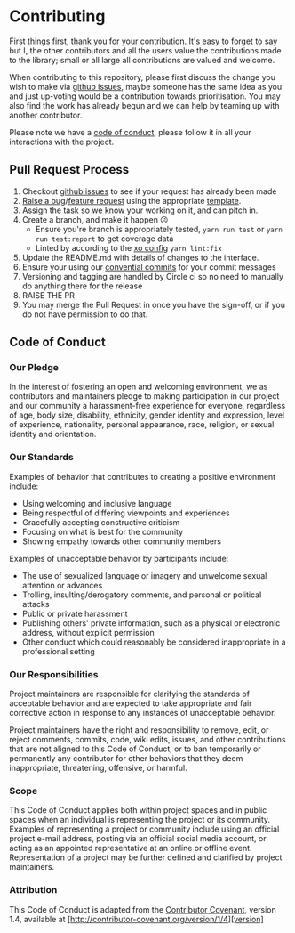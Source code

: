 # Contributing

First things first, thank you for your contribution. It's easy to forget to say but I, the other contributors and all the users value the contributions made to the library; small or all large all contributions are valued and welcome.

When contributing to this repository, please first discuss the change you wish to make via [github issues](https://github.com/ChocPanda/aws-middleware-js/issues), maybe someone has the same idea as you and just up-voting would be a contribution towards prioritisation. You may also find the work has already begun and we can help by teaming up with another contributor.

Please note we have a [code of conduct](#code-of-conduct), please follow it in all your interactions with the project.

## Pull Request Process

1. Checkout [github issues](https://github.com/ChocPanda/aws-middleware-js/issues) to see if your request has already been made
2. [Raise a bug](https://github.com/ChocPanda/aws-middleware-js/issues/new?assignees=&labels=&template=bug_report.md&title=)/[feature request](https://github.com/ChocPanda/aws-middleware-js/issues/new?assignees=&labels=&template=feature_request.md&title=) using the appropriate [template](https://github.com/ChocPanda/aws-middleware-js/issues/new/choose).
3. Assign the task so we know your working on it, and can pitch in.
4. Create a branch, and make it happen :persevere:
   - Ensure you're branch is appropriately tested, `yarn run test` or `yarn run test:report` to get coverage data
   - Linted by according to the [xo config](https://github.com/xojs/xo) `yarn lint:fix`
5. Update the README.md with details of changes to the interface.
6. Ensure your using our [convential commits](./README.md#conventional-commits) for your commit messages
7. Versioning and tagging are handled by Circle ci so no need to manually do anything there for the release
8. RAISE THE PR
9. You may merge the Pull Request in once you have the sign-off, or if you do not have permission to do that.

## Code of Conduct

### Our Pledge

In the interest of fostering an open and welcoming environment, we as
contributors and maintainers pledge to making participation in our project and
our community a harassment-free experience for everyone, regardless of age, body
size, disability, ethnicity, gender identity and expression, level of experience,
nationality, personal appearance, race, religion, or sexual identity and
orientation.

### Our Standards

Examples of behavior that contributes to creating a positive environment
include:

* Using welcoming and inclusive language
* Being respectful of differing viewpoints and experiences
* Gracefully accepting constructive criticism
* Focusing on what is best for the community
* Showing empathy towards other community members

Examples of unacceptable behavior by participants include:

* The use of sexualized language or imagery and unwelcome sexual attention or
advances
* Trolling, insulting/derogatory comments, and personal or political attacks
* Public or private harassment
* Publishing others' private information, such as a physical or electronic
  address, without explicit permission
* Other conduct which could reasonably be considered inappropriate in a
  professional setting

### Our Responsibilities

Project maintainers are responsible for clarifying the standards of acceptable
behavior and are expected to take appropriate and fair corrective action in
response to any instances of unacceptable behavior.

Project maintainers have the right and responsibility to remove, edit, or
reject comments, commits, code, wiki edits, issues, and other contributions
that are not aligned to this Code of Conduct, or to ban temporarily or
permanently any contributor for other behaviors that they deem inappropriate,
threatening, offensive, or harmful.

### Scope

This Code of Conduct applies both within project spaces and in public spaces
when an individual is representing the project or its community. Examples of
representing a project or community include using an official project e-mail
address, posting via an official social media account, or acting as an appointed
representative at an online or offline event. Representation of a project may be
further defined and clarified by project maintainers.

### Attribution

This Code of Conduct is adapted from the [Contributor Covenant][homepage], version 1.4,
available at [http://contributor-covenant.org/version/1/4][version]

[homepage]: http://contributor-covenant.org
[version]: http://contributor-covenant.org/version/1/4/